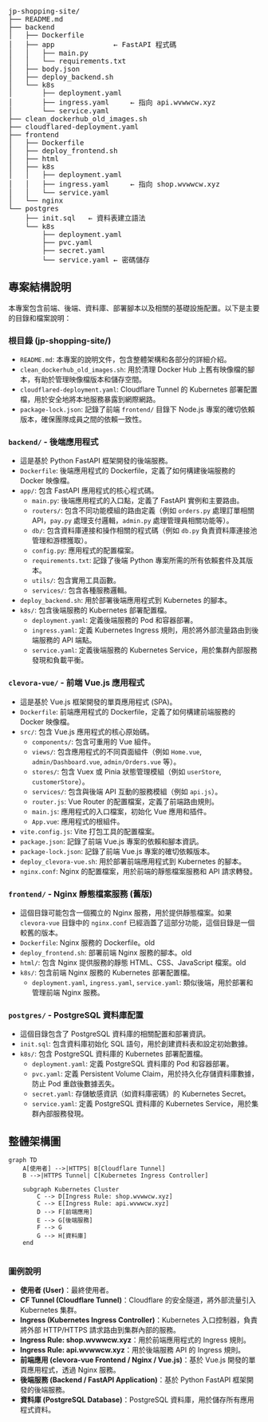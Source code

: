 <pre> 
jp-shopping-site/
├── README.md
├── backend
│   ├── Dockerfile
│   ├── app              ← FastAPI 程式碼
│   │   ├── main.py
│   │   └── requirements.txt
│   ├── body.json
│   ├── deploy_backend.sh
│   └── k8s
│       ├── deployment.yaml
│       ├── ingress.yaml     ← 指向 api.wvwwcw.xyz
│       └── service.yaml
├── clean_dockerhub_old_images.sh
├── cloudflared-deployment.yaml
├── frontend
│   ├── Dockerfile
│   ├── deploy_frontend.sh
│   ├── html
│   ├── k8s
│   │   ├── deployment.yaml
│   │   ├── ingress.yaml     ← 指向 shop.wvwwcw.xyz
│   │   └── service.yaml
│   └── nginx
└── postgres
    ├── init.sql   ← 資料表建立語法
    └── k8s
        ├── deployment.yaml
        ├── pvc.yaml
        ├── secret.yaml
        └── service.yaml ← 密碼儲存
</pre>

## 專案結構說明

本專案包含前端、後端、資料庫、部署腳本以及相關的基礎設施配置。以下是主要的目錄和檔案說明：

### 根目錄 (jp-shopping-site/)
*   `README.md`: 本專案的說明文件，包含整體架構和各部分的詳細介紹。
*   `clean_dockerhub_old_images.sh`: 用於清理 Docker Hub 上舊有映像檔的腳本，有助於管理映像檔版本和儲存空間。
*   `cloudflared-deployment.yaml`: Cloudflare Tunnel 的 Kubernetes 部署配置檔，用於安全地將本地服務暴露到網際網路。
*   `package-lock.json`: 記錄了前端 `frontend/` 目錄下 Node.js 專案的確切依賴版本，確保團隊成員之間的依賴一致性。

### `backend/` - 後端應用程式
*   這是基於 Python FastAPI 框架開發的後端服務。
*   `Dockerfile`: 後端應用程式的 Dockerfile，定義了如何構建後端服務的 Docker 映像檔。
*   `app/`: 包含 FastAPI 應用程式的核心程式碼。
    *   `main.py`: 後端應用程式的入口點，定義了 FastAPI 實例和主要路由。
    *   `routers/`: 包含不同功能模組的路由定義（例如 `orders.py` 處理訂單相關 API，`pay.py` 處理支付邏輯，`admin.py` 處理管理員相關功能等）。
    *   `db/`: 包含資料庫連接和操作相關的程式碼（例如 `db.py` 負責資料庫連接池管理和游標獲取）。
    *   `config.py`: 應用程式的配置檔案。
    *   `requirements.txt`: 記錄了後端 Python 專案所需的所有依賴套件及其版本。
    *   `utils/`: 包含實用工具函數。
    *   `services/`: 包含各種服務邏輯。
*   `deploy_backend.sh`: 用於部署後端應用程式到 Kubernetes 的腳本。
*   `k8s/`: 包含後端服務的 Kubernetes 部署配置檔。
    *   `deployment.yaml`: 定義後端服務的 Pod 和容器部署。
    *   `ingress.yaml`: 定義 Kubernetes Ingress 規則，用於將外部流量路由到後端服務的 API 端點。
    *   `service.yaml`: 定義後端服務的 Kubernetes Service，用於集群內部服務發現和負載平衡。

### `clevora-vue/` - 前端 Vue.js 應用程式
*   這是基於 Vue.js 框架開發的單頁應用程式 (SPA)。
*   `Dockerfile`: 前端應用程式的 Dockerfile，定義了如何構建前端服務的 Docker 映像檔。
*   `src/`: 包含 Vue.js 應用程式的核心原始碼。
    *   `components/`: 包含可重用的 Vue 組件。
    *   `views/`: 包含應用程式的不同頁面組件（例如 `Home.vue`, `admin/Dashboard.vue`, `admin/Orders.vue` 等）。
    *   `stores/`: 包含 Vuex 或 Pinia 狀態管理模組（例如 `userStore`, `customerStore`）。
    *   `services/`: 包含與後端 API 互動的服務模組（例如 `api.js`）。
    *   `router.js`: Vue Router 的配置檔案，定義了前端路由規則。
    *   `main.js`: 應用程式的入口檔案，初始化 Vue 應用和插件。
    *   `App.vue`: 應用程式的根組件。
*   `vite.config.js`: Vite 打包工具的配置檔案。
*   `package.json`: 記錄了前端 Vue.js 專案的依賴和腳本資訊。
*   `package-lock.json`: 記錄了前端 Vue.js 專案的確切依賴版本。
*   `deploy_clevora-vue.sh`: 用於部署前端應用程式到 Kubernetes 的腳本。
*   `nginx.conf`: Nginx 的配置檔案，用於前端的靜態檔案服務和 API 請求轉發。

### `frontend/` - Nginx 靜態檔案服務 (舊版)
*   這個目錄可能包含一個獨立的 Nginx 服務，用於提供靜態檔案。如果 `clevora-vue` 目錄中的 `nginx.conf` 已經涵蓋了這部分功能，這個目錄是一個較舊的版本。
*   `Dockerfile`: Nginx 服務的 Dockerfile。old
*   `deploy_frontend.sh`: 部署前端 Nginx 服務的腳本。old
*   `html/`: 包含 Nginx 提供服務的靜態 HTML、CSS、JavaScript 檔案。old
*   `k8s/`: 包含前端 Nginx 服務的 Kubernetes 部署配置檔。
    *   `deployment.yaml`, `ingress.yaml`, `service.yaml`: 類似後端，用於部署和管理前端 Nginx 服務。

### `postgres/` - PostgreSQL 資料庫配置
*   這個目錄包含了 PostgreSQL 資料庫的相關配置和部署資訊。
*   `init.sql`: 包含資料庫初始化 SQL 語句，用於創建資料表和設定初始數據。
*   `k8s/`: 包含 PostgreSQL 資料庫的 Kubernetes 部署配置檔。
    *   `deployment.yaml`: 定義 PostgreSQL 資料庫的 Pod 和容器部署。
    *   `pvc.yaml`: 定義 Persistent Volume Claim，用於持久化存儲資料庫數據，防止 Pod 重啟後數據丟失。
    *   `secret.yaml`: 存儲敏感資訊（如資料庫密碼）的 Kubernetes Secret。
    *   `service.yaml`: 定義 PostgreSQL 資料庫的 Kubernetes Service，用於集群內部服務發現。

## 整體架構圖

```mermaid
graph TD
    A[使用者] -->|HTTPS| B[Cloudflare Tunnel]
    B -->|HTTPS Tunnel| C[Kubernetes Ingress Controller]

    subgraph Kubernetes Cluster
        C --> D[Ingress Rule: shop.wvwwcw.xyz]
        C --> E[Ingress Rule: api.wvwwcw.xyz]
        D --> F[前端應用]
        E --> G[後端服務]
        F --> G
        G --> H[資料庫]
    end


```

### 圖例說明
*   **使用者 (User)**：最終使用者。
*   **CF Tunnel (Cloudflare Tunnel)**：Cloudflare 的安全隧道，將外部流量引入 Kubernetes 集群。
*   **Ingress (Kubernetes Ingress Controller)**：Kubernetes 入口控制器，負責將外部 HTTP/HTTPS 請求路由到集群內部的服務。
*   **Ingress Rule: shop.wvwwcw.xyz**：用於前端應用程式的 Ingress 規則。
*   **Ingress Rule: api.wvwwcw.xyz**：用於後端服務 API 的 Ingress 規則。
*   **前端應用 (clevora-vue Frontend / Nginx / Vue.js)**：基於 Vue.js 開發的單頁應用程式，透過 Nginx 服務。
*   **後端服務 (Backend / FastAPI Application)**：基於 Python FastAPI 框架開發的後端服務。
*   **資料庫 (PostgreSQL Database)**：PostgreSQL 資料庫，用於儲存所有應用程式資料。
